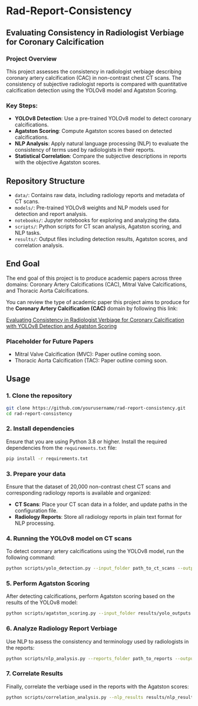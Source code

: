 # Rad-Report-Consistency

## Evaluating Consistency in Radiologist Verbiage for Coronary Calcification

### Project Overview
This project assesses the consistency in radiologist verbiage describing coronary artery calcification (CAC) in non-contrast chest CT scans. The consistency of subjective radiologist reports is compared with quantitative calcification detection using the YOLOv8 model and Agatston Scoring.

### Key Steps:
- **YOLOv8 Detection**: Use a pre-trained YOLOv8 model to detect coronary calcifications.
- **Agatston Scoring**: Compute Agatston scores based on detected calcifications.
- **NLP Analysis**: Apply natural language processing (NLP) to evaluate the consistency of terms used by radiologists in their reports.
- **Statistical Correlation**: Compare the subjective descriptions in reports with the objective Agatston scores.

## Repository Structure
- `data/`: Contains raw data, including radiology reports and metadata of CT scans.
- `models/`: Pre-trained YOLOv8 weights and NLP models used for detection and report analysis.
- `notebooks/`: Jupyter notebooks for exploring and analyzing the data.
- `scripts/`: Python scripts for CT scan analysis, Agatston scoring, and NLP tasks.
- `results/`: Output files including detection results, Agatston scores, and correlation analysis.

## End Goal
The end goal of this project is to produce academic papers across three domains: Coronary Artery Calcifications (CAC), Mitral Valve Calcifications, and Thoracic Aorta Calcifications.

You can review the type of academic paper this project aims to produce for the **Coronary Artery Calcification (CAC)** domain by following this link:

[Evaluating Consistency in Radiologist Verbiage for Coronary Calcification with YOLOv8 Detection and Agatston Scoring](https://docs.google.com/document/d/1qy1QdEzOeG02j8d_3BSurMu_xPFWHbEnP1vC8Xp-1zk/edit)

### Placeholder for Future Papers
- Mitral Valve Calcification (MVC): Paper outline coming soon.
- Thoracic Aorta Calcification (TAC): Paper outline coming soon.

## Usage

### 1. Clone the repository
```bash
git clone https://github.com/yourusername/rad-report-consistency.git
cd rad-report-consistency
```

### 2. Install dependencies
Ensure that you are using Python 3.8 or higher. Install the required dependencies from the `requirements.txt` file:
```bash
pip install -r requirements.txt
```

### 3. Prepare your data
Ensure that the dataset of 20,000 non-contrast chest CT scans and corresponding radiology reports is available and organized:
- **CT Scans**: Place your CT scan data in a folder, and update paths in the configuration file.
- **Radiology Reports**: Store all radiology reports in plain text format for NLP processing.

### 4. Running the YOLOv8 model on CT scans
To detect coronary artery calcifications using the YOLOv8 model, run the following command:
```bash
python scripts/yolo_detection.py --input_folder path_to_ct_scans --output_folder results/yolo_outputs/
```

### 5. Perform Agatston Scoring
After detecting calcifications, perform Agatston scoring based on the results of the YOLOv8 model:
```bash
python scripts/agatston_scoring.py --input_folder results/yolo_outputs --output_file results/agatston_scores.csv
```

### 6. Analyze Radiology Report Verbiage
Use NLP to assess the consistency and terminology used by radiologists in the reports:
```bash
python scripts/nlp_analysis.py --reports_folder path_to_reports --output_file results/nlp_results.csv
```

### 7. Correlate Results
Finally, correlate the verbiage used in the reports with the Agatston scores:
```bash
python scripts/correlation_analysis.py --nlp_results results/nlp_results.csv --agatston_scores results/agatston_scores.csv --output_file results/final_report.pdf
```
